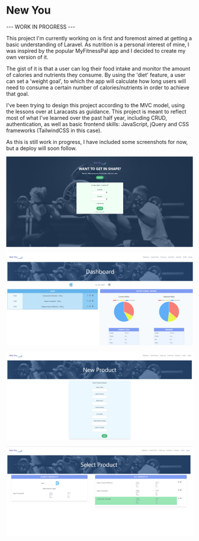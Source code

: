# New You

--- WORK IN PROGRESS ---

This project I'm currently working on is first and foremost aimed at getting a basic understanding of Laravel.
As nutrition is a personal interest of mine, I was inspired by the popular MyFitnessPal app and I decided to create my own version of it.

The gist of it is that a user can log their food intake and monitor the amount of calories and nutrients they consume.
By using the 'diet' feature, a user can set a 'weight goal', to which the app will calculate how long users will need to consume a certain number of calories/nutrients in order to achieve that goal.

I've been trying to design this project according to the MVC model, using the lessons over at Laracasts as guidance.
This project is meant to reflect most of what I've learned over the past half year, including CRUD, authentication, as well as basic frontend skills: JavaScript, jQuery and CSS frameworks (TailwindCSS in this case).

As this is still work in progress, I have included some screenshots for now, but a deploy will soon follow. 


![Alt text](/screenshots/newyou0.jpg?raw=true "preview")

![Alt text](/screenshots/newyou1.jpg?raw=true "preview")

![Alt text](/screenshots/newyou2.jpg?raw=true "preview")

![Alt text](/screenshots/newyou3.jpg?raw=true "preview")
